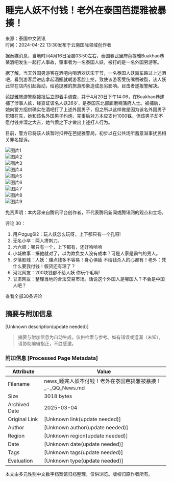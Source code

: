 # 睡完人妖不付钱！老外在泰国芭提雅被暴揍！

来源：泰国中文资讯  
时间：2024-04-22 13:30发布于云南国际领域创作者

据泰媒消息，当地时间4月16日凌晨03:50左右，泰国春武里府芭提雅Buakhao巷某酒吧发生一起打人事故，肇事者为一名泰国人妖，被打的是一名外国男游客。

据了解，当天外国男游客在酒吧内喝酒欢庆宋干节，一名泰国人妖骑车路过上述酒吧，看到游客后进店拿起酒瓶就朝游客脸上抡，致使该游客受伤嘴唇破裂，该人妖此举在店内引起轰动，给芭提雅的旅游形象造成恶劣影响。目击者遂报警解决。

芭提雅旅游警察接报后立即着手调查，并于4月20日下午14:06，在Buakhao巷逮捕了涉事人妖，经查证该名人妖26岁，是泰国东北部廊磨喃蒲府人士。被捕后，她向警方招供确实在酒吧打了上述外国男子，但之所以这样做是因为该名外国男子犯错在先，她和该名外国男子约炮，完事后对方本应支付1000铢，但该男子却不愿付钱并溜之大吉，她气愤之下才做出上述打人行为。

目前，警方已将该人妖暂时扣押在芭提雅警局，初步以在公共场所蓄意滋事扰民相关罪名提诉。

![图片1](https://inews.gtimg.com/news_bt/ODkaWSsqRlyBlhewsEHao9DAif2cHHRzNETe8Nib8PlYUAA/1000)  
![图片2](https://inews.gtimg.com/news_bt/OEDBh34MaIdOsi5uGF2Y9zYjAIBRlvyJ98dDY72ShkdtwAA/641)  
![图片3](https://inews.gtimg.com/news_bt/O-vWMXE1oUZ0ZmrUAxm5C5_A7U2pR3E_YV3XsBmQhQXCEAA/641)  
![图片4](https://inews.gtimg.com/news_bt/OR6T-nPK_sH_9IKZMpt3d96Cy99XrLePeounBEwEL4mzYAA/1000)  
![图片5](https://inews.gtimg.com/news_bt/OHRcdUVmij6xy05c6u1WjJvdmM7P1XrCp-DVCwgxvCVugAA/641)  
![图片6](https://inews.gtimg.com/news_bt/OM28JEsw7RdaiHeZVI-MJL8gZf9DfTqOq0Gm5n1RoSURsAA/1000)  
![图片7](https://inews.gtimg.com/news_bt/OLIfXVdPpPnUoOUWIfDyZC1P9puNzrAfnYLFGwBkoyt9EAA/641)  
![图片8](https://inews.gtimg.com/news_bt/OAKo3B7NNRWA6q5xShHEsB8O8alSujTswnH0XmdcraM8UAA/641)  
![图片9](https://inews.gtimg.com/news_bt/Ou5lXs5xezgpf9LMeLSj3axA38gm2mvTQb1JJzJ57sRFcAA/1000)  

免责声明：本内容来自腾讯平台创作者，不代表腾讯新闻或腾讯网的观点和立场。

评论 30：  
1. 用户zgug6i2：玩人妖怎么玩呀，上下都只有一个孔呀!  
2. 无名小卒：两人拼刺刀。  
3. 六六顺：哪只有一个，上下都有，还好哈哈哈  
4. 小城故事：揍他就对了，以为欺负女人没有成本？可是人家是霸气的男人。  
5. 夕落影残：人妖：赚点钱多不容易！身心俱疲 不给钱杀人的心都有！老外：凭什么要我付钱！假货还有理了？  
6. 河北网友：200块钱都不给人妖 你玩个毛啊!  
7. 甘肃网友：整理当地的合法交易市场。话说这个外国人是哪国人？不会是中国人吧？  

查看全部30条评论
<!-- tcd_original_link https://news.qq.com/rain/a/20240422A043UV00 -->


## 摘要与附加信息

<!-- tcd_abstract -->
[Unknown description(update needed)]
<!-- tcd_abstract_end -->

> 摘要与附加信息为自动生成，仅供检索与参考。如有错误或遗漏（未知），请协助编辑指正，不胜感激。

### 附加信息 [Processed Page Metadata]

| Attribute       | Value                                  |
|-----------------|----------------------------------------|
| Filename        | news_睡完人妖不付钱！老外在泰国芭提雅被暴揍！_-_QQ_News.md                             |
| Size            | 3018 bytes                           |
| Archived Date   | 2025-03-04                             |
| Original Link   | [Unknown link(update needed)]                       |
| Author          | [Unknown author(update needed)]                               |
| Region          | [Unknown region(update needed)]                               |
| Date            | [Unknown date(update needed)]                                 |
| Tags            | [Unknown tags(update needed)]                                 |
| Evaluation            | [Unknown type(update needed)]                                 |
<!-- tcd_table_end -->

本文由多元性别中文数字档案馆归档整理，仅供浏览。版权归原作者所有。
